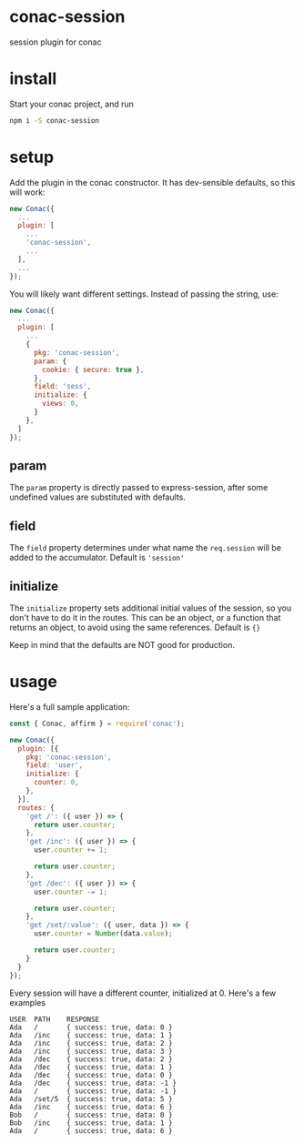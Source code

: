 # conac-session
session plugin for conac

# install
Start your conac project, and run

```sh
npm i -S conac-session
```

# setup
Add the plugin in the conac constructor. It has dev-sensible defaults, so this will work:

```js
new Conac({
  ...
  plugin: [
    ...
    'conac-session',
    ...
  ],
  ...
});
```

You will likely want different settings. Instead of passing the string, use:

```js
new Conac({
  ...
  plugin: [
    ...
    {
      pkg: 'conac-session',
      param: {
        cookie: { secure: true },
      },
      field: 'sess',
      initialize: {
        views: 0,
      }
    },
  ]
});
```

## param
The `param` property is directly passed to express-session, after some undefined values are substituted with defaults.

## field
The `field` property determines under what name the `req.session` will be added to the accumulator. Default is `'session'`

## initialize
The `initialize` property sets additional initial values of the session, so you don't have to do it in the routes. This can be an object, or a function that returns an object, to avoid using the same references. Default is `{}`

Keep in mind that the defaults are NOT good for production.

# usage

Here's a full sample application:

```js
const { Conac, affirm } = require('conac');

new Conac({
  plugin: [{
    pkg: 'conac-session',
    field: 'user',
    initialize: {
      counter: 0,
    },
  }],
  routes: {
    'get /': ({ user }) => {
      return user.counter;
    },
    'get /inc': ({ user }) => {
      user.counter += 1;

      return user.counter;
    },
    'get /dec': ({ user }) => {
      user.counter -= 1;

      return user.counter;
    },
    'get /set/:value': ({ user, data }) => {
      user.counter = Number(data.value);

      return user.counter;
    }
  }
});
```

Every session will have a different counter, initialized at 0. Here's a few examples

```
USER  PATH    RESPONSE
Ada   /       { success: true, data: 0 }
Ada   /inc    { success: true, data: 1 }
Ada   /inc    { success: true, data: 2 }
Ada   /inc    { success: true, data: 3 }
Ada   /dec    { success: true, data: 2 }
Ada   /dec    { success: true, data: 1 }
Ada   /dec    { success: true, data: 0 }
Ada   /dec    { success: true, data: -1 }
Ada   /       { success: true, data: -1 }
Ada   /set/5  { success: true, data: 5 }
Ada   /inc    { success: true, data: 6 }
Bob   /       { success: true, data: 0 }
Bob   /inc    { success: true, data: 1 }
Ada   /       { success: true, data: 6 }
```
